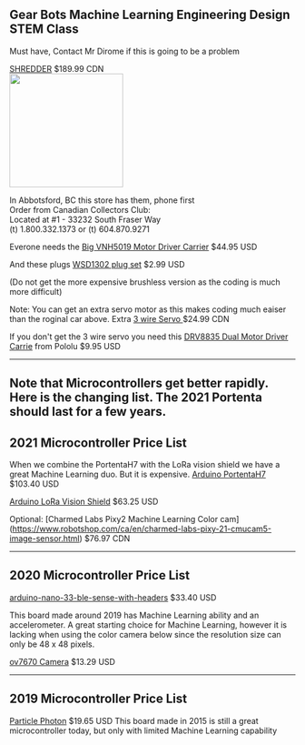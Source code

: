 ## Gear Bots Machine Learning Engineering Design STEM Class


Must have, Contact Mr Dirome if this is going to be a problem

[SHREDDER](https://www.rcpro.ca/collections/shredder/products/shredder) $189.99 CDN   
<img src="https://user-images.githubusercontent.com/5605614/133371262-eb66181f-40c3-4d72-a0aa-c43379d2404b.png" width=200 />

In Abbotsford, BC this store has them, phone first  
Order from Canadian Collectors Club:   
Located at #1 - 33232 South Fraser Way    
(t) 1.800.332.1373 or (t) 604.870.9271   
  



Everone needs the [Big VNH5019 Motor Driver Carrier](https://www.pololu.com/product/1451) $44.95 USD


And these plugs [WSD1302 plug set](https://www.rcsuperstore.com/ws-deans-2-pin-ultra-plug-set-one-male-one-female-included/) $2.99 USD



(Do not get the more expensive brushless version as the coding is much more difficult)

Note: You can get an extra servo motor as this makes coding much eaiser than the roginal car above. 
Extra [3 wire Servo ](https://www.rcpro.ca/collections/shredder/products/shredder-3-wires-19gram-metal-gear-servo) $24.99 CDN

If you don't get the 3 wire servo you need this [DRV8835 Dual Motor Driver Carrie](https://www.pololu.com/product/2135) from Pololu $9.95 USD



-----

## Note that Microcontrollers get better rapidly. Here is the changing list. The 2021 Portenta should last for a few years.

## 2021 Microcontroller Price List
When we combine the PortentaH7 with the LoRa vision shield we have a great Machine Learning duo. But it is expensive.
[Arduino PortentaH7](https://store-usa.arduino.cc/products/portenta-h7)  $103.40 USD

[Arduino LoRa Vision Shield](https://store-usa.arduino.cc/products/arduino-portenta-vision-shield-lora%C2%AE) $63.25 USD

Optional: [Charmed Labs Pixy2 Machine Learning Color cam] (https://www.robotshop.com/ca/en/charmed-labs-pixy-21-cmucam5-image-sensor.html) $76.97 CDN


-----

## 2020 Microcontroller Price List

[arduino-nano-33-ble-sense-with-headers](https://store-usa.arduino.cc/products/arduino-nano-33-ble-sense-with-headers) $33.40 USD

This board made around 2019 has Machine Learning ability and an accelerometer. A great starting choice for Machine Learning, however it is lacking when using the color camera below since the resolution size can only be 48 x 48 pixels.

[ov7670 Camera](https://electropeak.com/ov7670-camera-board-b-waveshare) $13.29 USD


-----

## 2019 Microcontroller Price List

[Particle Photon](https://store.particle.io/products/photon)  $19.65 USD
This board made in 2015 is still a great microcontroller today, but only with limited Machine Learning capability

